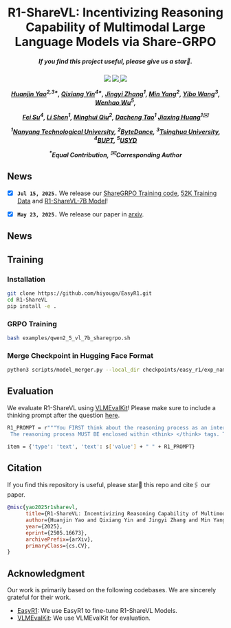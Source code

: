 <div align="center">

<h1> R1-ShareVL: Incentivizing Reasoning Capability of Multimodal Large Language Models via Share-GRPO </h1>

<h5 align="center"> If you find this project useful, please give us a star🌟.

<h5 align="center"> 

<a href='https://arxiv.org/abs/2505.16673'><img src='https://img.shields.io/badge/Paper-Arxiv-red'></a>
<a href='https://huggingface.co/HuanjinYao/R1-ShareVL-7B'><img src='https://img.shields.io/badge/%F0%9F%A4%97%20Hugging%20Face-Models-blue'>
<a href='https://huggingface.co/datasets/HuanjinYao/R1-ShareVL-52K'><img src='https://img.shields.io/badge/Dataset-Huggingface-yellow'>
<!--<a href='https://huggingface.co/collections/HuanjinYao/denseconnector-66500e173fc8c9f05dc98dea'><img src='https://img.shields.io/badge/%F0%9F%A4%97%20Hugging%20Face-Models-blue'></a>
[![zhihu](https://img.shields.io/badge/-知乎-000000?logo=zhihu&logoColor=0084FF)](https://zhuanlan.zhihu.com/p/700000183)
<a href='https://huggingface.co/spaces/HuanjinYao/DenseConnector-v1.5-8B'><img src='https://img.shields.io/badge/🤗-Open%20In%20Spaces-blue.svg'></a>-->


[Huanjin Yao](https://scholar.google.com/citations?user=pDtsCBQAAAAJ&hl=zh-CN)<sup>2,3*</sup>,
[Qixiang Yin](https://jxhuang0508.github.io/)<sup>4*</sup>,
[Jingyi Zhang]()<sup>1</sup>,
[Min Yang]()<sup>2</sup>,
[Yibo Wang]()<sup>3</sup>,
[Wenhao Wu]()<sup>5</sup>,

[Fei Su]()<sup>4</sup>,
[Li Shen]()<sup>1</sup>,
[Minghui Qiu]()<sup>2</sup>,
[Dacheng Tao]()<sup>1</sup>
[Jiaxing Huang](https://jxhuang0508.github.io)<sup>1✉️</sup>


<sup>1</sup>[Nanyang Technological University](https://www.ntu.edu.sg/), <sup>2</sup>[ByteDance](), <sup>3</sup>[Tsinghua University](https://www.tsinghua.edu.cn/en/), <sup>4</sup>[BUPT](), <sup>5</sup>[USYD](https://www.sysu.edu.cn/sysuen/)

<sup>*</sup>Equal Contribution,       <sup>✉️</sup>Corresponding Author

</h5>
</div>


## News
- [x] **`Jul 15, 2025.`** We release our [ShareGRPO Training code](), [52K Training Data]() and [R1-ShareVL-7B Model]()!
- [x] **`May 23, 2025.`** We release our paper in [arxiv](https://arxiv.org/abs/2505.16673).


## News

## Training

### Installation
```bash
git clone https://github.com/hiyouga/EasyR1.git
cd R1-ShareVL
pip install -e .
```
### GRPO Training

```bash
bash examples/qwen2_5_vl_7b_sharegrpo.sh
```

### Merge Checkpoint in Hugging Face Format

```bash
python3 scripts/model_merger.py --local_dir checkpoints/easy_r1/exp_name/global_step_1/actor
```

## Evaluation
We evaluate R1-ShareVL using [VLMEvalKit](https://github.com/open-compass/VLMEvalKit)! Please make sure to include a thinking prompt after the question [here](https://github.com/open-compass/VLMEvalKit/blob/main/vlmeval/vlm/qwen2_vl/model.py#L342).

```bash
R1_PROMPT = r"""You FIRST think about the reasoning process as an internal monologue and then provide the final answer.
 The reasoning process MUST BE enclosed within <think> </think> tags. The final answer MUST BE put in \boxed{}."""

item = {'type': 'text', 'text': s['value'] + " " + R1_PROMPT}
```

## Citation
If you find this repository is useful, please star🌟 this repo and cite🖇️ our paper.
```bibtex
@misc{yao2025r1sharevl,
      title={R1-ShareVL: Incentivizing Reasoning Capability of Multimodal Large Language Models via Share-GRPO}, 
      author={Huanjin Yao and Qixiang Yin and Jingyi Zhang and Min Yang and Yibo Wang and Wenhao Wu and Fei Su and Li Shen and Minghui Qiu and Dacheng Tao and Jiaxing Huang},
      year={2025},
      eprint={2505.16673},
      archivePrefix={arXiv},
      primaryClass={cs.CV},
}
```

## Acknowledgment
Our work is primarily based on the following codebases. We are sincerely grateful for their work.
- [EasyR1](https://github.com/hiyouga/EasyR1): We use EasyR1 to fine-tune R1-ShareVL Models.
- [VLMEvalKit](https://github.com/open-compass/VLMEvalKit): We use VLMEvalKit for evaluation.
